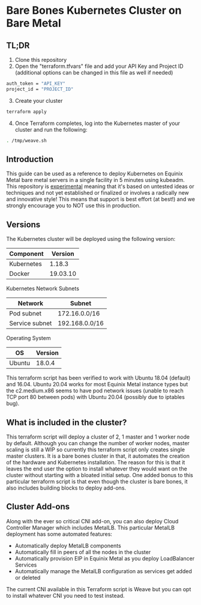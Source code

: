 Bare Bones Kubernetes Cluster on Bare Metal
===========================

TL;DR
----

1. Clone this repository
2. Open the "terraform.tfvars" file and add your API Key and Project ID (additional options can be changed in this file as well if needed)
```sh
auth_token = "API_KEY"
project_id = "PROJECT_ID"
```
3. Create your cluster
```sh
terraform apply
```
4. Once Terraform completes, log into the Kubernetes master of your cluster and run the following:
```sh
. /tmp/weave.sh
```

Introduction
----
This guide can be used as a reference to deploy Kubernetes on Equinix Metal bare metal servers in a single facility in 5 minutes using kubeadm. This repository is [experimental](https://github.com/packethost/standards/blob/master/experimental-statement.md) meaning that it's based on untested ideas or techniques and not yet established or finalized or involves a radically new and innovative style! This means that support is best effort (at best!) and we strongly encourage you to NOT use this in production.

Versions
----
The Kubernetes cluster will be deployed using the following version:

| Component  | Version  |
| ---------- | -------  |
| Kubernetes | 1.18.3   |
| Docker     | 19.03.10 |

Kubernetes Network Subnets

| Network                  | Subnet           |
| ------------------------ | ---------------- |
| Pod subnet               | 172.16.0.0/16    |
| Service subnet           | 192.168.0.0/16   |

Operating System

| OS     | Version |
| ------ | ------- |
| Ubuntu | 18.0.4  |

This terraform script has been verified to work with Ubuntu 18.04 (default) and 16.04. Ubuntu 20.04 works for most Equinix Metal instance types but the c2.medium.x86 seems to have pod network issues (unable to reach TCP port 80 between pods) with Ubuntu 20.04 (possibly due to iptables bug).

What is included in the cluster?
----
This terraform script will deploy a cluster of 2, 1 master and 1 worker node by default. Although you can change the number of worker nodes, master scaling is still a WIP so currently this terraform script only creates single master clusters. It is a bare bones cluster in that, it automates the creation of the hardware and Kubernetes installation. The reason for this is that it leaves the end user the option to install whatever they would want on the cluster without starting with a bloated initial setup. One added bonus to this particular terraform script is that even though the cluster is bare bones, it also includes building blocks to deploy add-ons.

Cluster Add-ons
----
Along with the ever so critical CNI add-on, you can also deploy Cloud Controller Manager which includes MetalLB. This particular MetalLB deployment has some automated features:
- Automatically deploy MetalLB components
- Automatically fill in peers of all the nodes in the cluster
- Automatically provision EIP in Equinix Metal as you deploy LoadBalancer Services
- Automatically manage the MetalLB configuration as services get added or deleted

The current CNI available in this Terraform script is Weave but you can opt to install whatever CNI you need to test instead.
